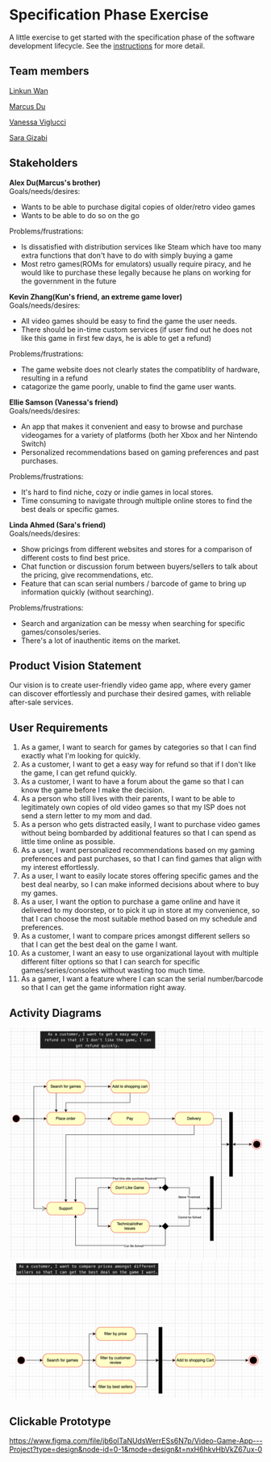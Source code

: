 # Specification Phase Exercise

A little exercise to get started with the specification phase of the software development lifecycle. See the [instructions](instructions.md) for more detail.

## Team members

[Linkun Wan](https://github.com/KKun117)

[Marcus Du](https://github.com/Quadram13)

[Vanessa Viglucci](https://github.com/VanessaViglucci)

[Sara Gizabi](https://github.com/saragizabi)

## Stakeholders

**Alex Du(Marcus's brother)**<br>
Goals/needs/desires:
- Wants to be able to purchase digital copies of older/retro video games
- Wants to be able to do so on the go

Problems/frustrations:
- Is dissatisfied with distribution services like Steam which have too many extra functions that don't have to do with simply buying a game
- Most retro games(ROMs for emulators) usually require piracy, and he would like to purchase these legally because he plans on working for the government in the future

**Kevin Zhang(Kun's friend, an extreme game lover)**<br>
Goals/needs/desires:
- All video games should be easy to find the game the user needs.
- There should be in-time custom services (if user find out he does not like this game in first few days, he is able to get a refund)

Problems/frustrations:
- The game website does not clearly states the compatiblity of hardware, resulting in a refund
- catagorize the game poorly, unable to find the game user wants.

**Ellie Samson (Vanessa's friend)**<br>
Goals/needs/desires: 
-	An app that makes it convenient and easy to browse and purchase videogames for a variety of platforms (both her Xbox and her Nintendo Switch) 
-	Personalized recommendations based on gaming preferences and past purchases. 
            
Problems/frustrations: 
-	It's hard to find niche, cozy or indie games in local stores. 
-	Time consuming to navigate through multiple online stores to find the best deals or specific games. 

**Linda Ahmed (Sara's friend)**<br>
Goals/needs/desires: 
-	Show pricings from different websites and stores for a comparison of different costs to find best price.
-	Chat function or discussion forum between buyers/sellers to talk about the pricing, give recommendations, etc.
-	Feature that can scan serial numbers / barcode of game to bring up information quickly (without searching). 
            
Problems/frustrations: 
-	Search and arganization can be messy when searching for specific games/consoles/series.
-	There's a lot of inauthentic items on the market.  


## Product Vision Statement
Our vision is to create user-friendly video game app, where every gamer can discover effortlessly and purchase their desired games, with reliable after-sale services.

## User Requirements
1. As a gamer, I want to search for games by categories so that I can find exactly what I'm looking for quickly.
2. As a customer, I want to get a easy way for refund so that if I don't like the game, I can get refund quickly.
3. As a customer, I want to have a forum about the game so that I can know the game before I make the decision.
4. As a person who still lives with their parents, I want to be able to legitimately own copies of old video games so that my ISP does not send a stern letter to my mom and dad.
5. As a person who gets distracted easily, I want to purchase video games without being bombarded by additional features so that I can spend as little time online as possible.
6.	As a user, I want personalized recommendations based on my gaming preferences and past purchases, so that I can find games that align with my interest effortlessly. 
7.	As a user, I want to easily locate stores offering specific games and the best deal nearby, so I can make informed decisions about where to buy my games. 
8.	As a user, I want the option to purchase a game online and have it delivered to my doorstep, or to pick it up in store at my convenience, so that I can choose the most suitable method based on my schedule and preferences.
9.	As a customer, I want to compare prices amongst different sellers so that I can get the best deal on the game I want.
10.	As a customer, I want an easy to use organizational layout with multiple different filter options so that I can search for specific games/series/consoles without wasting too much time.
11.	As a gamer, I want a feature where I can scan the serial number/barcode so that I can get the game information right away.



## Activity Diagrams

![Diagram 1](/Screenshot%202024-02-12%20at%2008.44.00.png)
![Diagram 2](/Screenshot%202024-02-12%20at%2008.47.22.png)




## Clickable Prototype
https://www.figma.com/file/jb6olTaNUdsWerrESs6N7p/Video-Game-App---Project?type=design&node-id=0-1&mode=design&t=nxH6hkvHbVkZ67ux-0

